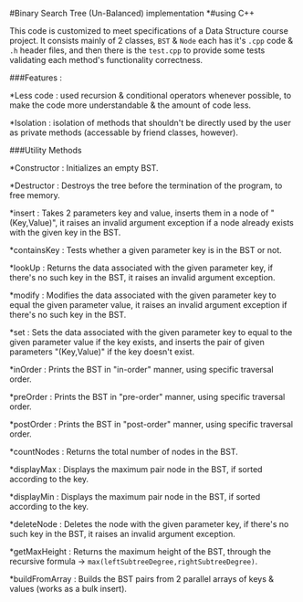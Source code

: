 #Binary Search Tree (Un-Balanced) implementation
*#using C++

This code is customized to meet specifications of a Data Structure course project.
It consists mainly of 2 classes, `BST` & `Node` each has it's `.cpp` code & `.h` header files, and then there is the `test.cpp` to provide some tests validating each method's functionality correctness.

###Features :

*Less code :
 used recursion & conditional operators whenever possible, to make the code more understandable & the amount of code less.

*Isolation :
 isolation of methods that shouldn't be directly used by the user as private methods (accessable by friend classes, however).

###Utility Methods

*Constructor :
 Initializes an empty BST.

*Destructor :
 Destroys the tree before the termination  of the program, to free memory.

*insert :
 Takes 2 parameters key and value, inserts them in a node of "(Key,Value)", it raises an invalid argument exception if a node already exists with the given key in the BST.

*containsKey :
 Tests whether a given parameter key is in the BST or not.

*lookUp :
 Returns the data associated with the given parameter key, if there's no such key in the BST, it raises an invalid argument exception.

*modify :
 Modifies the data associated with the given parameter key to equal the given parameter value, it raises an invalid argument exception if there's no such key in the BST.

*set :
 Sets the data associated with the given parameter key to equal to the given parameter value if the key exists, and inserts the pair of given parameters "(Key,Value)" if the key doesn't exist.

*inOrder :
 Prints the BST in "in-order" manner, using specific traversal order.

*preOrder :
 Prints the BST in "pre-order" manner, using specific traversal order.

*postOrder :
 Prints the BST in "post-order" manner, using specific traversal order.

*countNodes :
 Returns the total number of nodes in the BST.

*displayMax :
 Displays the maximum pair node in the BST, if sorted according to the key.

*displayMin :
 Displays the maximum pair node in the BST, if sorted according to the key.

*deleteNode :
 Deletes the node with the given parameter key, if there's no such key in the BST, it raises an invalid argument exception.

*getMaxHeight :
 Returns the maximum height of the BST, through the recursive formula -> `max(leftSubtreeDegree,rightSubtreeDegree)`.

*buildFromArray :
 Builds the BST pairs from 2 parallel arrays of keys & values (works as a bulk insert).
